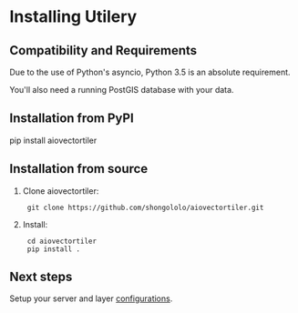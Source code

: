 # Installing Utilery

## Compatibility and Requirements

Due to the use of Python's asyncio, Python 3.5 is an absolute requirement.

You'll also need a running PostGIS database with your data.

## Installation from PyPI

pip install aiovectortiler

## Installation from source

1. Clone aiovectortiler:

        git clone https://github.com/shongololo/aiovectortiler.git

2. Install:

        cd aiovectortiler
        pip install .

## Next steps

Setup your server and layer [configurations](config.md).
